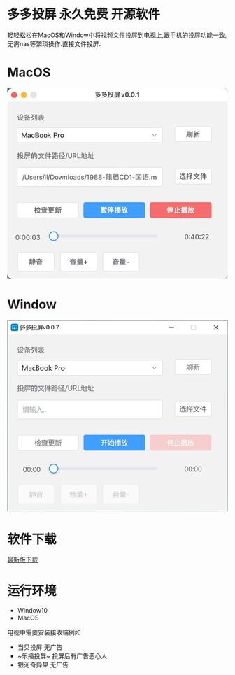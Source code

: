 # 多多投屏 永久免费 开源软件

轻轻松松在MacOS和Window中将视频文件投屏到电视上,跟手机的投屏功能一致,无需nas等繁琐操作.直接文件投屏.

# MacOS
![image-20231109005542075](./assets/image-20231109005542075.png)
# Window
![image-20220730180009303](./assets/w.jpg)

# 软件下载

[最新版下载](https://github.com/duolabmeng6/projection_screen_tv/releases)

# 运行环境

* Window10
* MacOS

电视中需要安装接收端例如

* 当贝投屏 无广告
* ~乐播投屏~ 投屏后有广告恶心人
* 银河奇异果 无广告
